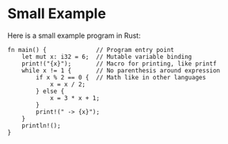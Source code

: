 # Small Example

Here is a small example program in Rust:

```rust,editable
fn main() {              // Program entry point
    let mut x: i32 = 6;  // Mutable variable binding
    print!("{x}");       // Macro for printing, like printf
    while x != 1 {       // No parenthesis around expression
        if x % 2 == 0 {  // Math like in other languages
            x = x / 2;
        } else {
            x = 3 * x + 1;
        }
        print!(" -> {x}");
    }
    println!();
}
```


